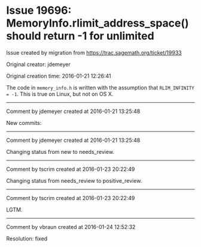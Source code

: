 # Issue 19696: MemoryInfo.rlimit_address_space() should return -1 for unlimited

Issue created by migration from https://trac.sagemath.org/ticket/19933

Original creator: jdemeyer

Original creation time: 2016-01-21 12:26:41

The code in `memory_info.h` is written with the assumption that `RLIM_INFINITY = -1`. This is true on Linux, but not on OS X.


---

Comment by jdemeyer created at 2016-01-21 13:25:48

New commits:


---

Comment by jdemeyer created at 2016-01-21 13:25:48

Changing status from new to needs_review.


---

Comment by tscrim created at 2016-01-23 20:22:49

Changing status from needs_review to positive_review.


---

Comment by tscrim created at 2016-01-23 20:22:49

LGTM.


---

Comment by vbraun created at 2016-01-24 12:52:32

Resolution: fixed
